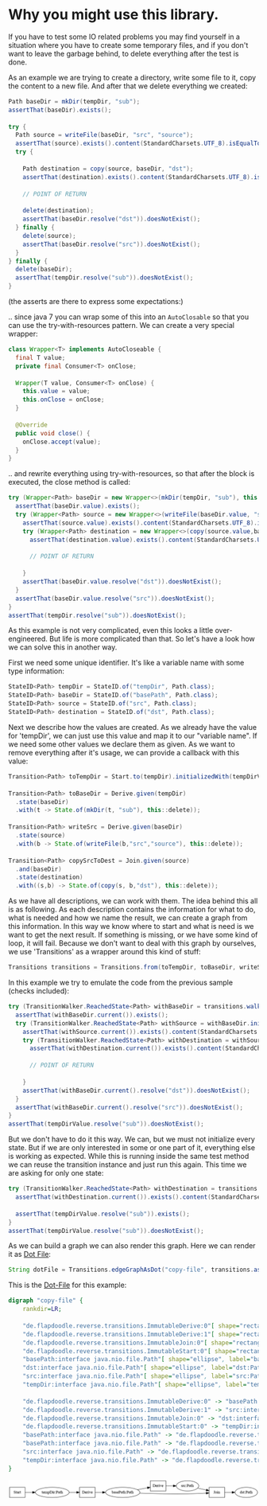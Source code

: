 # Why you might use this library.

If you have to test some IO related problems you may find yourself in a situation where you have to create some
temporary files, and if you don't want to leave the garbage behind, to delete everything after the test is done.

As an example we are trying to create a directory, write some file to it, copy the content to a new file.
And after that we delete everything we created:

```java
Path baseDir = mkDir(tempDir, "sub");
assertThat(baseDir).exists();

try {
  Path source = writeFile(baseDir, "src", "source");
  assertThat(source).exists().content(StandardCharsets.UTF_8).isEqualTo("source");
  try {

    Path destination = copy(source, baseDir, "dst");
    assertThat(destination).exists().content(StandardCharsets.UTF_8).isEqualTo("source");

    // POINT OF RETURN

    delete(destination);
    assertThat(baseDir.resolve("dst")).doesNotExist();
  } finally {
    delete(source);
    assertThat(baseDir.resolve("src")).doesNotExist();
  }
} finally {
  delete(baseDir);
  assertThat(tempDir.resolve("sub")).doesNotExist();
}
```

(the asserts are there to express some expectations:)

.. since java 7 you can wrap some of this into an `AutoClosable` so that you can use the try-with-resources pattern.
We can create a very special wrapper:

```java
class Wrapper<T> implements AutoCloseable {
  final T value;
  private final Consumer<T> onClose;

  Wrapper(T value, Consumer<T> onClose) {
    this.value = value;
    this.onClose = onClose;
  }

  @Override
  public void close() {
    onClose.accept(value);
  }
}
```

.. and rewrite everything using try-with-resources, so that after the block is executed, the close method is called:

```java
try (Wrapper<Path> baseDir = new Wrapper<>(mkDir(tempDir, "sub"), this::delete)) {
  assertThat(baseDir.value).exists();
  try (Wrapper<Path> source = new Wrapper<>(writeFile(baseDir.value, "src", "source"), this::delete)) {
    assertThat(source.value).exists().content(StandardCharsets.UTF_8).isEqualTo("source");
    try (Wrapper<Path> destination = new Wrapper<>(copy(source.value,baseDir.value,"dst"), this::delete)) {
      assertThat(destination.value).exists().content(StandardCharsets.UTF_8).isEqualTo("source");

      // POINT OF RETURN
      
    }
    assertThat(baseDir.value.resolve("dst")).doesNotExist();
  }
  assertThat(baseDir.value.resolve("src")).doesNotExist();
}
assertThat(tempDir.resolve("sub")).doesNotExist();
```

As this example is not very complicated, even this looks a little over-engineered.
But life is more complicated than that. So let's have a look how we can solve this in another way.

First we need some unique identifier. It's like a variable name with some type information:

```java
StateID<Path> tempDir = StateID.of("tempDir", Path.class);
StateID<Path> baseDir = StateID.of("basePath", Path.class);
StateID<Path> source = StateID.of("src", Path.class);
StateID<Path> destination = StateID.of("dst", Path.class);
```

Next we describe how the values are created. As we already have the value for 'tempDir', we can just use this value
and map it to our "variable name". If we need some other values we declare them as given. As we want to remove
everything after it's usage, we can provide a callback with this value:

```java
Transition<Path> toTempDir = Start.to(tempDir).initializedWith(tempDirValue);

Transition<Path> toBaseDir = Derive.given(tempDir)
  .state(baseDir)
  .with(t -> State.of(mkDir(t, "sub"), this::delete));

Transition<Path> writeSrc = Derive.given(baseDir)
  .state(source)
  .with(b -> State.of(writeFile(b,"src","source"), this::delete));

Transition<Path> copySrcToDest = Join.given(source)
  .and(baseDir)
  .state(destination)
  .with((s,b) -> State.of(copy(s, b,"dst"), this::delete));
```

As we have all descriptions, we can work with them. The idea behind this all is as following. As each description
contains the information for what to do, what is needed and how we name the result, we can create a graph from
this information. In this way we know where to start and what is need is we want to get the next result. If something
is missing, or we have some kind of loop, it will fail. Because we don't want to deal with this graph by ourselves,
we use 'Transitions' as a wrapper around this kind of stuff:  

```java
Transitions transitions = Transitions.from(toTempDir, toBaseDir, writeSrc, copySrcToDest);
```

In this example we try to emulate the code from the previous sample (checks included):

```java
try (TransitionWalker.ReachedState<Path> withBaseDir = transitions.walker().initState(baseDir)) {
  assertThat(withBaseDir.current()).exists();
  try (TransitionWalker.ReachedState<Path> withSource = withBaseDir.initState(source)) {
    assertThat(withSource.current()).exists().content(StandardCharsets.UTF_8).isEqualTo("source");
    try (TransitionWalker.ReachedState<Path> withDestination = withSource.initState(destination)) {
      assertThat(withDestination.current()).exists().content(StandardCharsets.UTF_8).isEqualTo("source");

      // POINT OF RETURN

    }
    assertThat(withBaseDir.current().resolve("dst")).doesNotExist();
  }
  assertThat(withBaseDir.current().resolve("src")).doesNotExist();
}
assertThat(tempDirValue.resolve("sub")).doesNotExist();
```

But we don't have to do it this way. We can, but we must not initialize every state. But if we are only interested
in some or one part of it, everything else is working as expected. While this is running inside the same test method
we can reuse the transition instance and just run this again. This time we are asking for only one state:

```java
try (TransitionWalker.ReachedState<Path> withDestination = transitions.walker().initState(destination)) {
  assertThat(withDestination.current()).exists().content(StandardCharsets.UTF_8).isEqualTo("source");

  assertThat(tempDirValue.resolve("sub")).exists();
}
assertThat(tempDirValue.resolve("sub")).doesNotExist();
```

As we can build a graph we can also render this graph. Here we can render it as [Dot File](https://graphviz.org/doc/info/lang.html):                                                              

```java
String dotFile = Transitions.edgeGraphAsDot("copy-file", transitions.asGraph());
```

This is the [Dot-File](https://graphviz.org/doc/info/lang.html) for this example:

```dot
digraph "copy-file" {
	rankdir=LR;

	"de.flapdoodle.reverse.transitions.ImmutableDerive:0"[ shape="rectangle", label="Derive" ];
	"de.flapdoodle.reverse.transitions.ImmutableDerive:1"[ shape="rectangle", label="Derive" ];
	"de.flapdoodle.reverse.transitions.ImmutableJoin:0"[ shape="rectangle", label="Join" ];
	"de.flapdoodle.reverse.transitions.ImmutableStart:0"[ shape="rectangle", label="Start" ];
	"basePath:interface java.nio.file.Path"[ shape="ellipse", label="basePath:Path" ];
	"dst:interface java.nio.file.Path"[ shape="ellipse", label="dst:Path" ];
	"src:interface java.nio.file.Path"[ shape="ellipse", label="src:Path" ];
	"tempDir:interface java.nio.file.Path"[ shape="ellipse", label="tempDir:Path" ];

	"de.flapdoodle.reverse.transitions.ImmutableDerive:0" -> "basePath:interface java.nio.file.Path";
	"de.flapdoodle.reverse.transitions.ImmutableDerive:1" -> "src:interface java.nio.file.Path";
	"de.flapdoodle.reverse.transitions.ImmutableJoin:0" -> "dst:interface java.nio.file.Path";
	"de.flapdoodle.reverse.transitions.ImmutableStart:0" -> "tempDir:interface java.nio.file.Path";
	"basePath:interface java.nio.file.Path" -> "de.flapdoodle.reverse.transitions.ImmutableDerive:1";
	"basePath:interface java.nio.file.Path" -> "de.flapdoodle.reverse.transitions.ImmutableJoin:0";
	"src:interface java.nio.file.Path" -> "de.flapdoodle.reverse.transitions.ImmutableJoin:0";
	"tempDir:interface java.nio.file.Path" -> "de.flapdoodle.reverse.transitions.ImmutableDerive:0";
}

```

![Example-Dot](WhyUseTransitions.png)